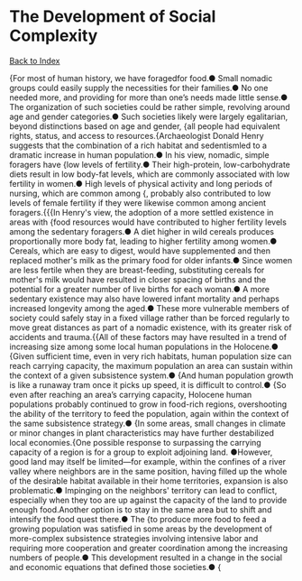 # The Development of Social Complexity
[Back to Index](https://github.com/windows10010/tpoExtractor/blog/master/README.md)

{For most of human history, we have foragedfor food.● Small nomadic groups could easily supply the necessities for their families.● No one needed more, and providing for more than one’s needs made little sense.● The organization of such societies could be rather simple, revolving around age and gender categories.● Such societies likely were largely egalitarian, beyond distinctions based on age and gender, {all people had equivalent rights, status, and access to resources.{Archaeologist Donald Henry suggests that the combination of a rich habitat and sedentismled to a dramatic increase in human population.● In his view, nomadic, simple foragers have {low levels of fertility.● Their high-protein, low-carbohydrate diets result in low body-fat levels, which are commonly associated with low fertility in women.● High levels of physical activity and long periods of nursing, which are common among {, probably also contributed to low levels of female fertility if they were likewise common among ancient foragers.{{{In Henry's view, the adoption of a more settled existence in areas with {food resources would have contributed to higher fertility levels among the sedentary foragers.● A diet higher in wild cereals produces proportionally more body fat, leading to higher fertility among women.● Cereals, which are easy to digest, would have supplemented and then replaced mother's milk as the primary food for older infants.● Since women are less fertile when they are breast-feeding, substituting cereals for mother's milk would have resulted in closer spacing of births and the potential for a greater number of live births for each woman.● A more sedentary existence may also have lowered infant mortality and perhaps increased longevity among the aged.● These more vulnerable members of society could safely stay in a fixed village rather than be forced regularly to move great distances as part of a nomadic existence, with its greater risk of accidents and trauma.{{All of these factors may have resulted in a trend of increasing size among some local human populations in the Holocene.● {Given sufficient time, even in very rich habitats, human population size can reach carrying capacity, the maximum population an area can sustain within the context of a given subsistence system.● {And human population growth is like a runaway tram once it picks up speed, it is difficult to control.● {So even after reaching an area’s carrying capacity, Holocene human populations probably continued to grow in food-rich regions, overshooting the ability of the territory to feed the population, again within the context of the same subsistence strategy.● {In some areas, small changes in climate or minor changes in plant characteristics may have further destabilized local economies.{One possible response to surpassing the carrying capacity of a region is for a group to exploit adjoining land. ●However, good land may itself be limited—for example, within the confines of a river valley where neighbors are in the same position, having filled up the whole of the desirable habitat available in their home territories, expansion is also problematic.● Impinging on the neighbors' territory can lead to conflict, especially when they too are up against the capacity of the land to provide enough food.Another option is to stay in the same area but to shift and intensify the food quest there.● The {to produce more food to feed a growing population was satisfied in some areas by the development of more-complex subsistence strategies involving intensive labor and requiring more cooperation and greater coordination among the increasing numbers of people.● This development resulted in a change in the social and economic equations that defined those societies.● {
